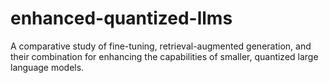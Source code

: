 # enhanced-quantized-llms
A comparative study of fine-tuning, retrieval-augmented generation, and their combination for enhancing the capabilities of smaller, quantized large language models.

